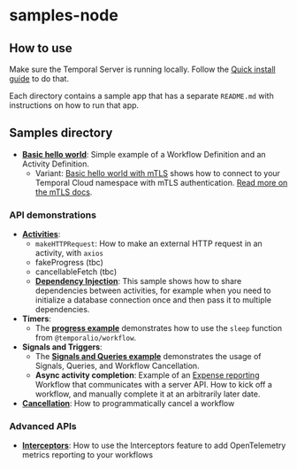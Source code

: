 # samples-node

## How to use

Make sure the Temporal Server is running locally. Follow the [Quick install guide](https://docs.temporal.io/docs/server/quick-install) to do that.

Each directory contains a sample app that has a separate `README.md` with instructions on how to run that app.


## Samples directory

- [**Basic hello world**](https://github.com/temporalio/samples-node/tree/main/hello-world): Simple example of a Workflow Definition and an Activity Definition.
  - Variant: [Basic hello world with mTLS](https://github.com/temporalio/samples-node/tree/main/hello-world-mtls) shows how to connect to your Temporal Cloud namespace with mTLS authentication. [Read more on the mTLS docs](https://docs.temporal.io/docs/node/tls).

### API demonstrations

- [**Activities**](https://github.com/temporalio/samples-node/tree/main/activities-examples): 
  - `makeHTTPRequest`: How to make an external HTTP request in an activity, with `axios`
  - fakeProgress (tbc)
  - cancellableFetch (tbc)
  - [**Dependency Injection**](https://github.com/temporalio/samples-node/tree/main/activities-dependency-injection): This sample shows how to share dependencies between activities, for example when you need to initialize a database connection once and then pass it to multiple dependencies.
- **Timers**:
  - The [**progress example**](https://github.com/temporalio/samples-node/tree/main/progress) demonstrates how to use the `sleep` function from `@temporalio/workflow`.
- **Signals and Triggers**:
  - The [**Signals and Queries example**](https://github.com/temporalio/samples-node/tree/main/signals-and-queries) demonstrates the usage of Signals, Queries, and Workflow Cancellation.
  - **Async activity completion**: Example of an [Expense reporting](https://github.com/temporalio/samples-node/tree/main/expense) Workflow that communicates with a server API. How to kick off a workflow, and manually complete it at an arbitrarily later date.
- [**Cancellation**](https://github.com/temporalio/samples-node/tree/main/cancellation): How to programmatically cancel a workflow



### Advanced APIs

- [**Interceptors**](https://github.com/temporalio/samples-node/tree/main/interceptors-opentelemetry): How to use the Interceptors feature to add OpenTelemetry metrics reporting to your workflows